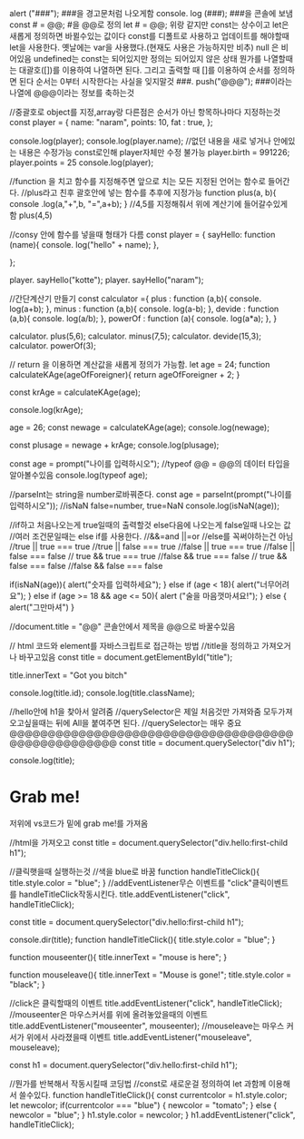 alert ("###");  ###을 경고문처럼 나오게함
console. log (###); ###을 콘솔에 보냄
const # = @@; #을 @@로 정의
let # = @@; 위랑 같지만 const는 상수이고 let은 새롭게 정의하면 바뀔수있는 값이다
const를 디폴트로 사용하고 업데이트를 해야할때 let을 사용한다. 옛날에는 var을 사용했다.(현재도 사용은 가능하지만 비추)
null 은 비어있음 undefined는 const는 되어있지만 정의는 되어있지 않은 상태
뭔가를 나열할때는 대괄호([])를 이용하여 나열하면 된다. 그리고 출력할 때 []를 이용하여 순서를 정의하면 된다 순서는 0부터 시작한다는 사실을 잊지말것
###. push("@@@"); ###이라는 나열에 @@@이라는 정보를 축하는것

//중괄호로 object를 지정,array랑 다른점은 순서가 아닌 항목하나마다 지정하는것
const player = {
     name: "naram",
     points: 10,
     fat : true,
};

console.log(player);
console.log(player.name);
//없던 내용을 새로 넣거나 안에있는 내용은 수정가능 const로인해 player자체만 수정 불가능
player.birth = 991226;
player.points = 25
console.log(player);

//function 을 치고 함수를 지정해주면 앞으로 치는 모든 지정된 언어는 함수로 들어간다.
//plus라고 친후 괄호안에 넣는 함수를 추후에 지정가능
function plus(a, b){
     console .log(a,"+",b, "=",a+b);
}
//4,5를 지정해줘서 위에 계산기에 들어갈수있게 함
plus(4,5)

//consy 안에 함수를 넣을때 형태가 다름
const player = {
     sayHello: function (name){
          console. log("hello" + name);
     },
    
    
};

player. sayHello("kotte");
player. sayHello("naram");

//간단계산기 만들기
const calculator ={
     plus : function (a,b){
          console. log(a+b);
     },
     minus : function (a,b){
          console. log(a-b);
     },
     devide : function (a,b){
          console. log(a/b);
     },
     powerOf : function (a){
          console. log(a*a);
     },
}

calculator. plus(5,6);
calculator. minus(7,5);
calculator. devide(15,3);
calculator. powerOf(3);


// return 을 이용하면 계산값을 새롭게 정의가 가능함.
let age = 24;
function calculateKAge(ageOfForeigner){
     return ageOfForeigner + 2;
}

const krAge = calculateKAge(age);

console.log(krAge);

age = 26;
const newage = calculateKAge(age);
console.log(newage);

const plusage = newage + krAge;
console.log(plusage);



const age = prompt("나이를 입력하시오");
//typeof @@ = @@의 데이터 타입을 알아볼수있음
console.log(typeof age);  


//parseInt는 string을 number로바꿔준다.
const age = parseInt(prompt("나이를 입력하시오"));
//isNaN false=number, true=NaN
console.log(isNaN(age));  

//if하고 처음나오는게 true일때의 출력할것 else다음에 나오는게 false일때 나오는 값
//여러 조건문일때는 else if를 사용한다.
//&&=and ||=or
//else를 꼭써야하는건 아님
//true || true === true
//true || false === true
//false || true === true
//false || false === false
// true && true === true
//false && true === false
// true && false === false
//false && false === false

if(isNaN(age)){
    alert("숫자를 입력하세요");
} else if (age < 18){
     alert("너무어려요");
} else if (age >= 18 && age <= 50){
     alert ("술을 마음껏마셔요!");
} else {
     alert("그만마셔")
}


//document.title = "@@"  콘솔안에서 제목을 @@으로 바꿀수있음


// html 코드와 element를 자바스크립트로 접근하는 방법
//title을 정의하고 가져오거나 바꾸고있음
const title = document.getElementById("title");

title.innerText = "Got you bitch"

console.log(title.id);
console.log(title.className);


//hello안에 h1을 찾아서 알려줌
//querySelector은 제일 처음것만 가져와줌 모두가져오고싶을때는 뒤에 All을 붙여주면 된다.
//querySelector는 매우 중요@@@@@@@@@@@@@@@@@@@@@@@@@@@@@@@@@@@@@@@@@@@@@@@@@@@
const title = document.querySelector("div h1");

console.log(title);


 <div class = "hello" >
    <h1>Grab me!</h1>
  </div>
  저위에 vs코드가 밑에 grab me!를 가져옴


  //html을 가져오고
const title = document.querySelector("div.hello:first-child h1");

//클릭햇을때 실행하는것
//색을 blue로 바꿈
function handleTitleClick(){
    title.style.color = "blue";
}
//addEventListener무슨 이벤트를 "click"클릭이벤트를 handleTitleClick작동시킨다.
title.addEventListener("click", handleTitleClick);


const title = document.querySelector("div.hello:first-child h1");

console.dir(title);
function handleTitleClick(){
    title.style.color = "blue";
}

function mouseenter(){
    title.innerText = "mouse is here";
}

function mouseleave(){
    title.innerText = "Mouse is gone!";
    title.style.color = "black";
}

//click은 클릭할때의 이벤트
title.addEventListener("click", handleTitleClick);
//mouseenter은 마우스커서를 위에 올려놓았을때의 이벤트
title.addEventListener("mouseenter", mouseenter);
//mouseleave는 마우스 커서가 위에서 사라졌을때 이벤트
title.addEventListener("mouseleave", mouseleave);


const h1 = document.querySelector("div.hello:first-child h1");

//뭔가를 반복해서 작동시킬때 코딩법
//const로 새로운걸 정의하여 let 과함께 이용해서 쓸수있다.
function handleTitleClick(){
    const currentcolor = h1.style.color;
    let newcolor;
    if(currentcolor === "blue") {
        newcolor = "tomato";
    } else {
        newcolor = "blue";
    }
    h1.style.color = newcolor;
}
h1.addEventListener("click", handleTitleClick);